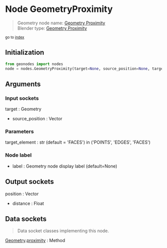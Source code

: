 
# Node GeometryProximity

> Geometry node name: [Geometry Proximity](https://docs.blender.org/manual/en/latest/modeling/geometry_nodes/material/geometry_proximity.html)<br>
  Blender type: [Geometry Proximity](https://docs.blender.org/api/current/bpy.types.GeometryNodeProximity.html)
  
<sub>go to [index](/docs/index.md)</sub>

## Initialization

```python
from geonodes import nodes
node = nodes.GeometryProximity(target=None, source_position=None, target_element='FACES', label=None)
```



## Arguments


### Input sockets

target : Geometry
- source_position : Vector

### Parameters

target_element : str (default = 'FACES') in ('POINTS', 'EDGES', 'FACES')

### Node label

- label : Geometry node display label (default=None)

## Output sockets

position : Vector
- distance : Float

## Data sockets

> Data socket classes implementing this node.
  
[Geometry](/docs/sockets/Geometry.md).[proximity](/docs/sockets/Geometry.md#proximity) : Method

